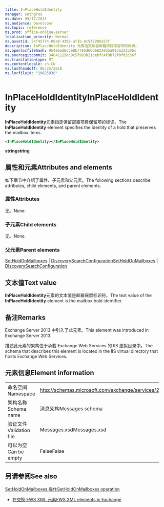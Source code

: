 ```yaml
---
title: InPlaceHoldIdentity
manager: sethgros
ms.date: 09/17/2015
ms.audience: Developer
ms.topic: reference
ms.prod: office-online-server
localization_priority: Normal
ms.assetid: 54f45774-00a0-4392-af1b-8c5f2208a53f
description: InPlaceHoldIdentity 元素指定保留邮箱项目保留项的标识。
ms.openlocfilehash: 954e6ad6c3e0b7786d6bbb8230dba913a32359bc
ms.sourcegitcommit: 34041125dc8c5f993b21cebfc4f8b72f0fd2cb6f
ms.translationtype: MT
ms.contentlocale: zh-CN
ms.lasthandoff: 06/25/2018
ms.locfileid: "19825938"
---
```

# <a name="inplaceholdidentity"></a><span data-ttu-id="1c5df-103">InPlaceHoldIdentity</span><span class="sxs-lookup"><span data-stu-id="1c5df-103">InPlaceHoldIdentity</span></span>

<span data-ttu-id="1c5df-104">**InPlaceHoldIdentity**元素指定保留邮箱项目保留项的标识。</span><span class="sxs-lookup"><span data-stu-id="1c5df-104">The **InPlaceHoldIdentity** element specifies the identity of a hold that preserves the mailbox items.</span></span> 
  
```XML
<InPlaceHoldIdentity></InPlaceHoldIdentity>
```

 <span data-ttu-id="1c5df-105">**string**</span><span class="sxs-lookup"><span data-stu-id="1c5df-105">**string**</span></span>
## <a name="attributes-and-elements"></a><span data-ttu-id="1c5df-106">属性和元素</span><span class="sxs-lookup"><span data-stu-id="1c5df-106">Attributes and elements</span></span>

<span data-ttu-id="1c5df-107">如下章节中介绍了属性、子元素和父元素。</span><span class="sxs-lookup"><span data-stu-id="1c5df-107">The following sections describe attributes, child elements, and parent elements.</span></span>
  
### <a name="attributes"></a><span data-ttu-id="1c5df-108">属性</span><span class="sxs-lookup"><span data-stu-id="1c5df-108">Attributes</span></span>

<span data-ttu-id="1c5df-109">无。</span><span class="sxs-lookup"><span data-stu-id="1c5df-109">None.</span></span>
  
### <a name="child-elements"></a><span data-ttu-id="1c5df-110">子元素</span><span class="sxs-lookup"><span data-stu-id="1c5df-110">Child elements</span></span>

<span data-ttu-id="1c5df-111">无。</span><span class="sxs-lookup"><span data-stu-id="1c5df-111">None.</span></span>
  
### <a name="parent-elements"></a><span data-ttu-id="1c5df-112">父元素</span><span class="sxs-lookup"><span data-stu-id="1c5df-112">Parent elements</span></span>

<span data-ttu-id="1c5df-113">[SetHoldOnMailboxes](setholdonmailboxes.md) | [DiscoverySearchConfiguration](discoverysearchconfiguration.md)</span><span class="sxs-lookup"><span data-stu-id="1c5df-113">[SetHoldOnMailboxes](setholdonmailboxes.md) | [DiscoverySearchConfiguration](discoverysearchconfiguration.md)</span></span>
  
## <a name="text-value"></a><span data-ttu-id="1c5df-114">文本值</span><span class="sxs-lookup"><span data-stu-id="1c5df-114">Text value</span></span>

<span data-ttu-id="1c5df-115">**InPlaceHoldIdentity**元素的文本值是邮箱保留标识符。</span><span class="sxs-lookup"><span data-stu-id="1c5df-115">The text value of the **InPlaceHoldIdentity** element is the mailbox hold identifier.</span></span> 
  
## <a name="remarks"></a><span data-ttu-id="1c5df-116">备注</span><span class="sxs-lookup"><span data-stu-id="1c5df-116">Remarks</span></span>

<span data-ttu-id="1c5df-117">Exchange Server 2013 中引入了此元素。</span><span class="sxs-lookup"><span data-stu-id="1c5df-117">This element was introduced in Exchange Server 2013.</span></span>
  
<span data-ttu-id="1c5df-118">描述此元素的架构位于承载 Exchange Web Services 的 IIS 虚拟目录中。</span><span class="sxs-lookup"><span data-stu-id="1c5df-118">The schema that describes this element is located in the IIS virtual directory that hosts Exchange Web Services.</span></span>
  
## <a name="element-information"></a><span data-ttu-id="1c5df-119">元素信息</span><span class="sxs-lookup"><span data-stu-id="1c5df-119">Element information</span></span>

|||
|:-----|:-----|
|<span data-ttu-id="1c5df-120">命名空间</span><span class="sxs-lookup"><span data-stu-id="1c5df-120">Namespace</span></span>  <br/> |http://schemas.microsoft.com/exchange/services/2006/messages  <br/> |
|<span data-ttu-id="1c5df-121">架构名称</span><span class="sxs-lookup"><span data-stu-id="1c5df-121">Schema name</span></span>  <br/> |<span data-ttu-id="1c5df-122">消息架构</span><span class="sxs-lookup"><span data-stu-id="1c5df-122">Messages schema</span></span>  <br/> |
|<span data-ttu-id="1c5df-123">验证文件</span><span class="sxs-lookup"><span data-stu-id="1c5df-123">Validation file</span></span>  <br/> |<span data-ttu-id="1c5df-124">Messages.xsd</span><span class="sxs-lookup"><span data-stu-id="1c5df-124">Messages.xsd</span></span>  <br/> |
|<span data-ttu-id="1c5df-125">可以为空</span><span class="sxs-lookup"><span data-stu-id="1c5df-125">Can be empty</span></span>  <br/> |<span data-ttu-id="1c5df-126">False</span><span class="sxs-lookup"><span data-stu-id="1c5df-126">False</span></span>  <br/> |
   
## <a name="see-also"></a><span data-ttu-id="1c5df-127">另请参阅</span><span class="sxs-lookup"><span data-stu-id="1c5df-127">See also</span></span>



[<span data-ttu-id="1c5df-128">SetHoldOnMailboxes 操作</span><span class="sxs-lookup"><span data-stu-id="1c5df-128">SetHoldOnMailboxes operation</span></span>](setholdonmailboxes-operation.md)


- [<span data-ttu-id="1c5df-129">在交换 EWS XML 元素</span><span class="sxs-lookup"><span data-stu-id="1c5df-129">EWS XML elements in Exchange</span></span>](ews-xml-elements-in-exchange.md)

